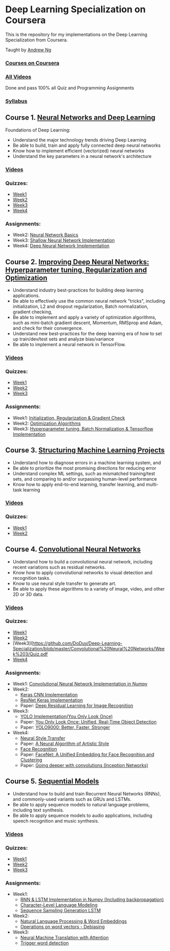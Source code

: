 # Deep Learning Specialization on Coursera

This is the repository for my implementations on the Deep Learning Specialization from Coursera.

Taught by [Andrew Ng](http://www.andrewng.org/)

### [Courses on Coursera](https://www.coursera.org/specializations/deep-learning)

### [All Videos](https://www.youtube.com/channel/UCcIXc5mJsHVYTZR1maL5l9w)

Done and pass 100% all Quiz and Programming Assignments

### [Syllabus](https://www.coursera.org/specializations/deep-learning)

## Course 1. [Neural Networks and Deep Learning](https://www.coursera.org/learn/neural-networks-deep-learning) 
Foundations of Deep Learning:
* Understand the major technology trends driving Deep Learning
* Be able to build, train and apply fully connected deep neural networks 
* Know how to implement efficient (vectorized) neural networks 
* Understand the key parameters in a neural network's architecture 

### [Videos](https://www.youtube.com/watch?v=CS4cs9xVecg&list=PLkDaE6sCZn6Ec-XTbcX1uRg2_u4xOEky0)

### Quizzes:
* [Week1](https://github.com/DoDuy/Deep-Learning-Specialization/blob/master/Neural%20Networks%20and%20Deep%20Learning/Week%201/Quiz.pdf)
* [Week2](https://github.com/DoDuy/Deep-Learning-Specialization/blob/master/Neural%20Networks%20and%20Deep%20Learning/Week%202/Quiz.pdf)
* [Week3](https://github.com/DoDuy/Deep-Learning-Specialization/blob/master/Neural%20Networks%20and%20Deep%20Learning/Week%203/Quiz.pdf)
* [Week4](https://github.com/DoDuy/Deep-Learning-Specialization/blob/master/Neural%20Networks%20and%20Deep%20Learning/Week%204/Quiz.pdf)

### Assignments:
* Week2: [Neural Network Basics](https://github.com/DoDuy/Deep-Learning-Specialization/tree/master/Neural%20Networks%20and%20Deep%20Learning/Week%202)
* Week3: [Shallow Neural Network Implementation](https://github.com/DoDuy/Deep-Learning-Specialization/tree/master/Neural%20Networks%20and%20Deep%20Learning/Week%203)
* Week4: [Deep Neural Network Implementation](https://github.com/DoDuy/Deep-Learning-Specialization/tree/master/Neural%20Networks%20and%20Deep%20Learning/Week%204)
  
## Course 2. [Improving Deep Neural Networks: Hyperparameter tuning, Regularization and Optimization](https://www.coursera.org/learn/deep-neural-network) 
* Understand industry best-practices for building deep learning applications. 
* Be able to effectively use the common neural network "tricks", including initialization, L2 and dropout regularization, Batch normalization, gradient checking, 
* Be able to implement and apply a variety of optimization algorithms, such as mini-batch gradient descent, Momentum, RMSprop and Adam, and check for their convergence. 
* Understand new best-practices for the deep learning era of how to set up train/dev/test sets and analyze bias/variance
* Be able to implement a neural network in TensorFlow. 

### [Videos](https://www.youtube.com/watch?v=1waHlpKiNyY&list=PLkDaE6sCZn6Hn0vK8co82zjQtt3T2Nkqc)

### Quizzes:
* [Week1](https://github.com/DoDuy/Deep-Learning-Specialization/blob/master/Improving%20Deep%20Neural%20Networks:%20Hyperparameter%20tuning%2C%20Regularization%20and%20Optimization/week%201/Quiz.pdf)
* [Week2](https://github.com/DoDuy/Deep-Learning-Specialization/blob/master/Improving%20Deep%20Neural%20Networks:%20Hyperparameter%20tuning%2C%20Regularization%20and%20Optimization/week%202/Quiz.pdf)
* [Week3](https://github.com/DoDuy/Deep-Learning-Specialization/blob/master/Improving%20Deep%20Neural%20Networks:%20Hyperparameter%20tuning%2C%20Regularization%20and%20Optimization/week%203/Quiz.pdf)

### Assignments:
* Week1: [Initialization, Regularization & Gradient Check](https://github.com/DoDuy/Deep-Learning-Specialization/tree/master/Improving%20Deep%20Neural%20Networks:%20Hyperparameter%20tuning%2C%20Regularization%20and%20Optimization/week%201)
* Week2: [Optimization Algorithms](https://github.com/DoDuy/Deep-Learning-Specialization/tree/master/Improving%20Deep%20Neural%20Networks:%20Hyperparameter%20tuning%2C%20Regularization%20and%20Optimization/week%202)
* Week3: [Hyperparameter tuning, Batch Normalization & Tensorflow Implementation](https://github.com/DoDuy/Deep-Learning-Specialization/tree/master/Improving%20Deep%20Neural%20Networks:%20Hyperparameter%20tuning%2C%20Regularization%20and%20Optimization/week%203)

## Course 3. [Structuring Machine Learning Projects](https://www.coursera.org/learn/machine-learning-projects) 
- Understand how to diagnose errors in a machine learning system, and 
- Be able to prioritize the most promising directions for reducing error
- Understand complex ML settings, such as mismatched training/test sets, and comparing to and/or surpassing human-level performance
- Know how to apply end-to-end learning, transfer learning, and multi-task learning

### [Videos](https://www.youtube.com/watch?v=dFX8k1kXhOw&list=PLkDaE6sCZn6E7jZ9sN_xHwSHOdjUxUW_b)

### Quizzes:
* [Week1](https://github.com/DoDuy/Deep-Learning-Specialization/blob/master/Structuring%20Machine%20Learning%20Projects/week%201/Quiz.pdf)
* [Week2](https://github.com/DoDuy/Deep-Learning-Specialization/blob/master/Structuring%20Machine%20Learning%20Projects/week%202/Quiz.pdf)

## Course 4. [Convolutional Neural Networks](https://www.coursera.org/learn/convolutional-neural-networks) 
* Understand how to build a convolutional neural network, including recent variations such as residual networks.
* Know how to apply convolutional networks to visual detection and recognition tasks.
* Know to use neural style transfer to generate art.
* Be able to apply these algorithms to a variety of image, video, and other 2D or 3D data.

### [Videos](https://www.youtube.com/watch?v=ArPaAX_PhIs&list=PLkDaE6sCZn6Gl29AoE31iwdVwSG-KnDzF)

### Quizzes:
* [Week1](https://github.com/DoDuy/Deep-Learning-Specialization/blob/master/Convolutional%20Neural%20Networks/Week%201/Quiz.pdf)
* [Week2](https://github.com/DoDuy/Deep-Learning-Specialization/blob/master/Convolutional%20Neural%20Networks/Week%202/Quiz.pdf)
* [Week3](https://github.com/DoDuy/Deep-Learning-Specialization/blob/master/Convolutional%20Neural%20Networks/Week%203/Quiz.pdf
* [Week4](https://github.com/DoDuy/Deep-Learning-Specialization/blob/master/Convolutional%20Neural%20Networks/Week%204/Quiz.pdf)

### Assignments:
* Week1: [Convolutional Neural Network Implementation in Numpy](https://github.com/DoDuy/Deep-Learning-Specialization/blob/master/Convolutional%20Neural%20Networks/Week%201)
* Week2: 
  * [Keras CNN Implementation](https://github.com/DoDuy/Deep-Learning-Specialization/tree/master/Convolutional%20Neural%20Networks/Week%202/KerasTutorial)
  * [ResNet Keras Implementation](https://github.com/DoDuy/Deep-Learning-Specialization/tree/master/Convolutional%20Neural%20Networks/Week%202/ResNets)
  * Paper: [Deep Residual Learning for Image Recognition](https://arxiv.org/abs/1512.03385)
* Week3: 
  * [YOLO Implementation(You Only Look Once)](https://github.com/DoDuy/Deep-Learning-Specialization/tree/master/Convolutional%20Neural%20Networks/Week%203)
  * Paper: [You Only Look Once: Unified, Real-Time Object Detection](https://arxiv.org/abs/1506.02640)
  * Paper: [YOLO9000: Better, Faster, Stronger](https://arxiv.org/abs/1612.08242)
* Week4: 
  * [Neural Style Transfer](https://github.com/DoDuy/Deep-Learning-Specialization/tree/master/Convolutional%20Neural%20Networks/Week%204/Art%20Generation)
  * Paper: [A Neural Algorithm of Artistic Style](https://arxiv.org/abs/1508.06576)
  * [Face Recognition](https://github.com/DoDuy/Deep-Learning-Specialization/tree/master/Convolutional%20Neural%20Networks/Week%204/Face%20Recognition)
  * Paper: [FaceNet: A Unified Embedding for Face Recognition and Clustering](https://arxiv.org/abs/1503.03832)
  * Paper: [Going deeper with convolutions (Inception Networks)](https://arxiv.org/abs/1409.4842)

## Course 5. [Sequential Models](https://www.coursera.org/learn/nlp-sequence-models) 
* Understand how to build and train Recurrent Neural Networks (RNNs), and commonly-used variants such as GRUs and LSTMs. 
* Be able to apply sequence models to natural language problems, including text synthesis. 
* Be able to apply sequence models to audio applications, including speech recognition and music synthesis.

### [Videos](https://www.youtube.com/watch?v=DejHQYAGb7Q&list=PLkDaE6sCZn6F6wUI9tvS_Gw1vaFAx6rd6)

### Quizzes:
* [Week1](https://github.com/DoDuy/Deep-Learning-Specialization/blob/master/Sequence%20Models/Week%201/Quiz.pdf)
* [Week2](https://github.com/DoDuy/Deep-Learning-Specialization/blob/master/Sequence%20Models/Week%202/Quiz.pdf)
* [Week3](https://github.com/DoDuy/Deep-Learning-Specialization/blob/master/Sequence%20Models/Week%203/Quiz.pdf)

### Assignments:
* Week1: 
  * [RNN & LSTM Implementation in Numpy (Including backpropagation)](https://github.com/DoDuy/Deep-Learning-Specialization/tree/master/Sequence%20Models/Week%201/Building%20a%20RNN)
  * [Character-Level Language Modeling](https://github.com/DoDuy/Deep-Learning-Specialization/tree/master/Sequence%20Models/Week%201/Character%20level%20language%20model)
  * [Sequence Sampling Generation LSTM](https://github.com/DoDuy/Deep-Learning-Specialization/tree/master/Sequence%20Models/Week%201/Improvise%20a%20Jazz%20Solo%20with%20LSTM%20Network)
* Week2: 
  * [Natural Language Processing & Word Embeddings](https://github.com/DoDuy/Deep-Learning-Specialization/tree/master/Sequence%20Models/Week%202/Emojify)
  * [Operations on word vectors - Debiasing](https://github.com/DoDuy/Deep-Learning-Specialization/tree/master/Sequence%20Models/Week%202/Operation%20on%20word%20vectors)
* Week3: 
  * [Neural Machine Translation with Attention](https://github.com/DoDuy/Deep-Learning-Specialization/tree/master/Sequence%20Models/Week%203/Neural%20machine%20translation%20with%20attention)
  * [Trigger word detection](https://github.com/DoDuy/Deep-Learning-Specialization/tree/master/Sequence%20Models/Week%203/Trigger%20word%20detection)
